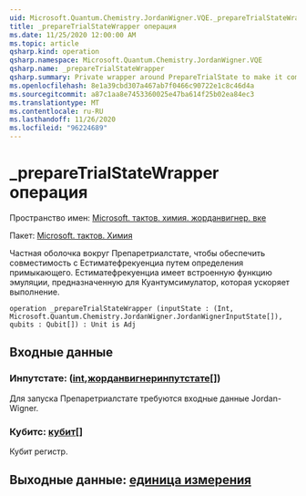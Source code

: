 ```yaml
---
uid: Microsoft.Quantum.Chemistry.JordanWigner.VQE._prepareTrialStateWrapper
title: _prepareTrialStateWrapper операция
ms.date: 11/25/2020 12:00:00 AM
ms.topic: article
qsharp.kind: operation
qsharp.namespace: Microsoft.Quantum.Chemistry.JordanWigner.VQE
qsharp.name: _prepareTrialStateWrapper
qsharp.summary: Private wrapper around PrepareTrialState to make it compatible with EstimateFrequencyA by defining an adjoint. EstimateFrequencyA has built-in emulation feature when targeting the QuantumSimulator, which speeds up its execution.
ms.openlocfilehash: 8e1a39cbd307a467ab7f0466c90722e1c8c46d4a
ms.sourcegitcommit: a87c1aa8e7453360025e47ba614f25b02ea84ec3
ms.translationtype: MT
ms.contentlocale: ru-RU
ms.lasthandoff: 11/26/2020
ms.locfileid: "96224689"
---
```

# <a name="_preparetrialstatewrapper-operation"></a>_prepareTrialStateWrapper операция

Пространство имен: [Microsoft. тактов. химия. жорданвигнер. вке](xref:Microsoft.Quantum.Chemistry.JordanWigner.VQE)

Пакет: [Microsoft. тактов. Химия](https://nuget.org/packages/Microsoft.Quantum.Chemistry)


Частная оболочка вокруг Препаретриалстате, чтобы обеспечить совместимость с Естиматефрекуенциа путем определения примыкающего.
Естиматефрекуенциа имеет встроенную функцию эмуляции, предназначенную для Куантумсимулатор, которая ускоряет выполнение.

```qsharp
operation _prepareTrialStateWrapper (inputState : (Int, Microsoft.Quantum.Chemistry.JordanWigner.JordanWignerInputState[]), qubits : Qubit[]) : Unit is Adj
```


## <a name="input"></a>Входные данные

### <a name="inputstate--intjordanwignerinputstate"></a>Инпутстате: ([int](xref:microsoft.quantum.lang-ref.int),[жорданвигнеринпутстате](xref:Microsoft.Quantum.Chemistry.JordanWigner.JordanWignerInputState)[])

Для запуска Препаретриалстате требуются входные данные Jordan-Wigner.


### <a name="qubits--qubit"></a>Кубитс: [кубит](xref:microsoft.quantum.lang-ref.qubit)[]

Кубит регистр.



## <a name="output--unit"></a>Выходные данные: [единица измерения](xref:microsoft.quantum.lang-ref.unit)

